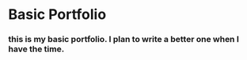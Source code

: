 # Basic Portfolio

### this is my basic portfolio. I plan to write a better one when I have the time.
